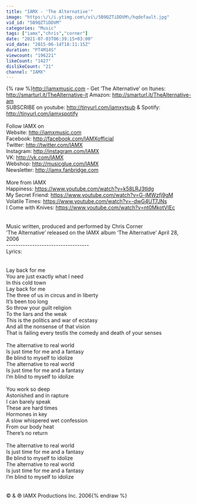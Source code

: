```yaml
---
title: "IAMX - 'The Alternative'"
image: "https:\/\/i.ytimg.com\/vi\/5B9QZTiDDVM\/hqdefault.jpg"
vid_id: "5B9QZTiDDVM"
categories: "Music"
tags: ["iamx","chris","corner"]
date: "2021-07-03T06:39:15+03:00"
vid_date: "2015-06-14T18:11:15Z"
duration: "PT4M14S"
viewcount: "196221"
likeCount: "1427"
dislikeCount: "21"
channel: "IAMX"
---
```

{% raw %}<a rel="nofollow" target="blank" href="http://iamxmusic.com">http://iamxmusic.com</a> - Get ‘The Alternative’ on Itunes: <a rel="nofollow" target="blank" href="http://smarturl.it/TheAlternative-it">http://smarturl.it/TheAlternative-it</a> Amazon:  <a rel="nofollow" target="blank" href="http://smarturl.it/TheAlternative-am">http://smarturl.it/TheAlternative-am</a><br />SUBSCRIBE on youtube: <a rel="nofollow" target="blank" href="http://tinyurl.com/iamxytsub">http://tinyurl.com/iamxytsub</a> &amp; Spotify: <a rel="nofollow" target="blank" href="http://tinyurl.com/iamxspotify">http://tinyurl.com/iamxspotify</a><br /><br />Follow IAMX on<br />Website: <a rel="nofollow" target="blank" href="http://iamxmusic.com">http://iamxmusic.com</a><br />Facebook: <a rel="nofollow" target="blank" href="http://facebook.com/IAMXofficial">http://facebook.com/IAMXofficial</a><br />Twitter: <a rel="nofollow" target="blank" href="http://twitter.com/IAMX">http://twitter.com/IAMX</a><br />Instagram: <a rel="nofollow" target="blank" href="http://instagram.com/IAMX">http://instagram.com/IAMX</a><br />VK: <a rel="nofollow" target="blank" href="http://vk.com/IAMX">http://vk.com/IAMX</a><br />Webshop: <a rel="nofollow" target="blank" href="http://musicglue.com/IAMX">http://musicglue.com/IAMX</a><br />Newsletter: <a rel="nofollow" target="blank" href="http://iamx.fanbridge.com">http://iamx.fanbridge.com</a><br /><br />More from IAMX<br />Happiness: <a rel="nofollow" target="blank" href="https://www.youtube.com/watch?v=k58LRJ3tIdg">https://www.youtube.com/watch?v=k58LRJ3tIdg</a><br />My Secret Friend: <a rel="nofollow" target="blank" href="https://www.youtube.com/watch?v=G-jMWzfj9gM">https://www.youtube.com/watch?v=G-jMWzfj9gM</a><br />Volatile Times: <a rel="nofollow" target="blank" href="https://www.youtube.com/watch?v=-dwG4UT7JNs">https://www.youtube.com/watch?v=-dwG4UT7JNs</a><br />I Come with Knives: <a rel="nofollow" target="blank" href="https://www.youtube.com/watch?v=nt0MkotVIEc">https://www.youtube.com/watch?v=nt0MkotVIEc</a><br /><br /><br />Music written,  produced and performed by Chris Corner<br />’The Alternative’ released on the IAMX album ‘The Alternative’ April 28, 2006<br />-----------------------------------<br />Lyrics:<br /><br /><br />Lay back for me<br />You are just exactly what I need<br />In this cold town<br />Lay back for me<br />The three of us in circus and in liberty<br />It’s been too long<br />So throw your guilt religion<br />To the liars and the weak<br />This is the politics and war of ecstasy<br />And all the nonsense of that vision<br />That is failing every testIs the comedy and death of your senses<br /><br />The alternative to real world<br />Is just time for me and a fantasy<br />Be blind to myself to idolize<br />The alternative to real world<br />Is just time for me and a fantasy<br />I’m blind to myself to idolize<br /><br />You work so deep<br />Astonished and in rapture<br />I can barely speak<br />These are hard times<br />Hormones in key<br />A slow whispered wet confession<br />From our body heat<br />There’s no return<br /><br />The alternative to real world<br />Is just time for me and a fantasy<br />Be blind to myself to idolize<br />The alternative to real world<br />Is just time for me and a fantasy<br />I’m blind to myself to idolize<br /><br /><br />© &amp; ℗ IAMX Productions Inc. 2006{% endraw %}
